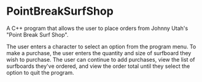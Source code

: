 # PointBreakSurfShop

A C++ program that allows the user to place orders from Johnny Utah's "Point Break Surf Shop".

The user enters a character to select an option from the program menu. To make a purchase, the user enters the quantity and size of 
surfboard they wish to purchase. The user can continue to add purchases, view the list of surfboards they've ordered, and view the
order total until they select the option to quit the program.
